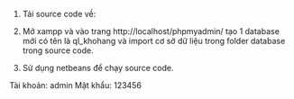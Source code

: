 1. Tải source code về:

2. Mở xampp và vào trang http://localhost/phpmyadmin/ tạo 1 database mới có tên là ql_khohang và import cơ sở dữ liệu trong folder database trong source code.

3. Sử dụng netbeans để chạy source code.

Tài khoản: admin
Mật khẩu: 123456
